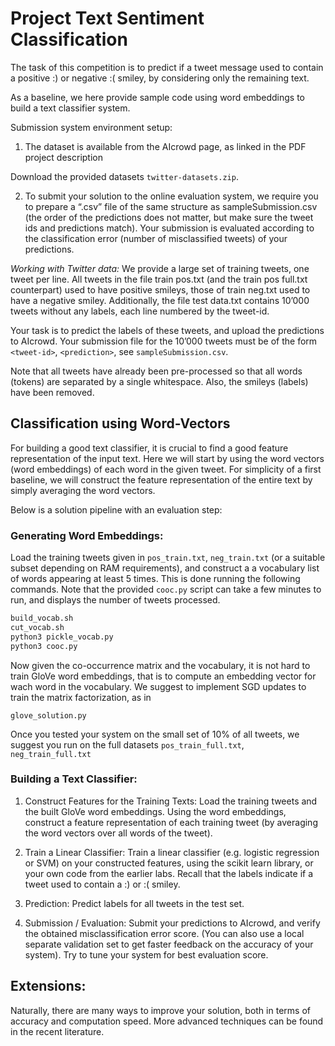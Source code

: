 # Project Text Sentiment Classification

The task of this competition is to predict if a tweet message used to contain a positive :) or negative :( smiley, by considering only the remaining text.

As a baseline, we here provide sample code using word embeddings to build a text classifier system.

Submission system environment setup:

1. The dataset is available from the AIcrowd page, as linked in the PDF project description

 Download the provided datasets `twitter-datasets.zip`.

2. To submit your solution to the online evaluation system, we require you to prepare a “.csv” file of the same structure as sampleSubmission.csv (the order of the predictions does not matter, but make sure the tweet ids and predictions match). Your submission is evaluated according to the classification error (number of misclassified tweets) of your predictions.

*Working with Twitter data:* We provide a large set of training tweets, one tweet per line. All tweets in the file train pos.txt (and the train pos full.txt counterpart) used to have positive smileys, those of train neg.txt used to have a negative smiley. Additionally, the file test data.txt contains 10’000 tweets without any labels, each line numbered by the tweet-id.

Your task is to predict the labels of these tweets, and upload the predictions to AIcrowd. Your submission file for the 10’000 tweets must be of the form `<tweet-id>`, `<prediction>`, see `sampleSubmission.csv`.

Note that all tweets have already been pre-processed so that all words (tokens) are separated by a single whitespace. Also, the smileys (labels) have been removed.

## Classification using Word-Vectors

For building a good text classifier, it is crucial to find a good feature representation of the input text. Here we will start by using the word vectors (word embeddings) of each word in the given tweet. For simplicity of a first baseline, we will construct the feature representation of the entire text by simply averaging the word vectors.

Below is a solution pipeline with an evaluation step:

### Generating Word Embeddings: 

Load the training tweets given in `pos_train.txt`, `neg_train.txt` (or a suitable subset depending on RAM requirements), and construct a a vocabulary list of words appearing at least 5 times. This is done running the following commands. Note that the provided `cooc.py` script can take a few minutes to run, and displays the number of tweets processed.

```bash
build_vocab.sh
cut_vocab.sh
python3 pickle_vocab.py
python3 cooc.py
```


Now given the co-occurrence matrix and the vocabulary, it is not hard to train GloVe word embeddings, that is to compute an embedding vector for wach word in the vocabulary. We suggest to implement SGD updates to train the matrix factorization, as in

```glove_solution.py```

Once you tested your system on the small set of 10% of all tweets, we suggest you run on the full datasets `pos_train_full.txt`, `neg_train_full.txt`

### Building a Text Classifier:

1. Construct Features for the Training Texts: Load the training tweets and the built GloVe word embeddings. Using the word embeddings, construct a feature representation of each training tweet (by averaging the word vectors over all words of the tweet).

2. Train a Linear Classifier: Train a linear classifier (e.g. logistic regression or SVM) on your constructed features, using the scikit learn library, or your own code from the earlier labs. Recall that the labels indicate if a tweet used to contain a :) or :( smiley.

3. Prediction: Predict labels for all tweets in the test set.

4. Submission / Evaluation: Submit your predictions to AIcrowd, and verify the obtained misclassification error score. (You can also use a local separate validation set to get faster feedback on the accuracy of your system). Try to tune your system for best evaluation score.

## Extensions:
Naturally, there are many ways to improve your solution, both in terms of accuracy and computation speed. More advanced techniques can be found in the recent literature.
